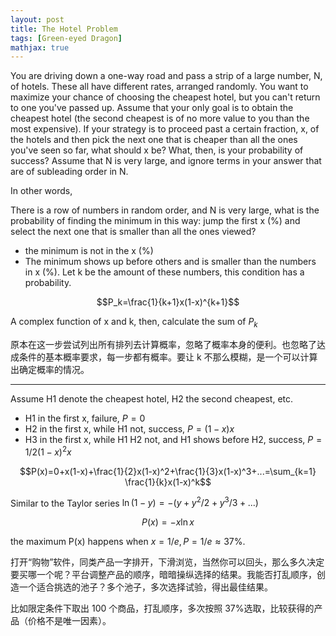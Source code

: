 ```yaml
---
layout: post
title: The Hotel Problem
tags: [Green-eyed Dragon]
mathjax: true
---
```


You are driving down a one-way road and pass a strip of a large number, N, of hotels. These all have different rates, arranged randomly. You want to maximize your chance of choosing the cheapest hotel, but you can't return to one you've passed up. Assume that your only goal is to obtain the cheapest hotel (the second cheapest is of no more value to you than the most expensive). If your strategy is to proceed past a certain fraction, x, of the hotels and then pick the next one that is cheaper than all the ones you've seen so far, what should x be? What, then, is your probability of success? Assume that N is very large, and ignore terms in your answer that are of subleading order in N.

In other words,

There is a row of numbers in random order, and N is very large, what is the probability of finding the minimum in this way: jump the first x (%) and select the next one that is smaller than all the ones viewed?

- the minimum is not in the x (%)
- The minimum shows up before others and is smaller than the numbers in x (%). Let k be the amount of these numbers, this condition has a probability.

$$P_k=\frac{1}{k+1}x(1-x)^{k+1}$$

A complex function of x and k, then, calculate the sum of $P_k$

原本在这一步尝试列出所有排列去计算概率，忽略了概率本身的便利。也忽略了达成条件的基本概率要求，每一步都有概率。要让 k 不那么模糊，是一个可以计算出确定概率的情况。

---

Assume H1 denote the cheapest hotel, H2 the second cheapest, etc.

- H1 in the first x, failure, $P=0$
- H2 in the first x, while H1 not, success, $P=(1-x)x$
- H3 in the first x, while H1 H2 not, and H1 shows before H2, success, $P=1/2(1-x)^2 x$

$$P(x)=0+x(1-x)+\frac{1}{2}x(1-x)^2+\frac{1}{3}x(1-x)^3+...=\sum_{k=1} \frac{1}{k}x(1-x)^k$$

Similar to the Taylor series $\ln (1-y)=-(y+y^2/2+y^3/3+...)$

$$P(x)=-x\ln x$$

the maximum P(x) happens when $x=1/e, P=1/e \approx 37\%$.

打开“购物”软件，同类产品一字排开，下滑浏览，当然你可以回头，那么多久决定要买哪一个呢？平台调整产品的顺序，暗暗操纵选择的结果。我能否打乱顺序，创造一个适合挑选的池子？多个池子，多次选择试验，得出最佳结果。

比如限定条件下取出 100 个商品，打乱顺序，多次按照 37%选取，比较获得的产品（价格不是唯一因素）。
